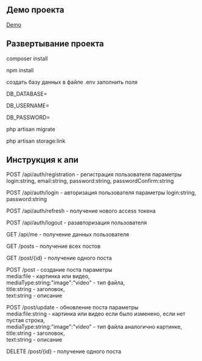 ## Демо проекта
<a href="http://vhost281471.ispsite.ru/" target="_blank">Demo</a>


## Развертывание проекта
<p>composer install</p>
<p>npm install</p>
<p>создать базу данных в файле .env заполнить поля</p>
<p>DB_DATABASE=</p>
<p>DB_USERNAME=</p>
<p>DB_PASSWORD=</p>

<p>php artisan migrate</p>
<p>php artisan storage:link</p>


## Инструкция к апи

<p>POST /api/auth/registration - регистрация пользователя <span color="red">параметры</span> login:string, email:string, password:string, passwordConfirm:string<p/>
<p>POST /api/auth/login - авторизация пользователя <span color="red">параметры</span> login:string, password:string<p/>
<p>POST /api/auth/refresh - получение нового access токена<p/>
<p>POST /api/auth/logout - разавторизация пользователя<p/>
<p>GET /api/me - получение данных пользователя<p/>
<p>GET /posts - получение всех постов<p/>
<p>GET /post/{id} - получение одного поста<p/>
<p>POST /post - создание поста параметры <br/>media:file - картинка или видео,<br/>mediaType:string:"image":"video" - тип файла,<br/>title:string - заголовок,<br/>text:string - описание<p/>
<p>POST /post/update - обновление поста параметры <br/>media:file:string - картинка или видео если было изменено, если нет пустая строка,<br/>mediaType:string:"image":"video" - тип файла аналогично картинке,<br/>title:string - заголовок,<br/>text:string - описание<p/>
<p>DELETE /post/{id} - получение одного поста<p/>


